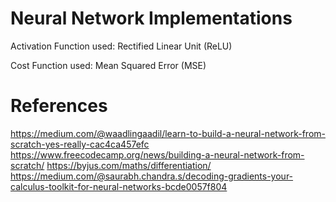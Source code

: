 
# Neural Network Implementations

Activation Function used: Rectified Linear Unit (ReLU)

Cost Function used: Mean Squared Error (MSE)

# References

https://medium.com/@waadlingaadil/learn-to-build-a-neural-network-from-scratch-yes-really-cac4ca457efc
https://www.freecodecamp.org/news/building-a-neural-network-from-scratch/
https://byjus.com/maths/differentiation/
https://medium.com/@saurabh.chandra.s/decoding-gradients-your-calculus-toolkit-for-neural-networks-bcde0057f804
